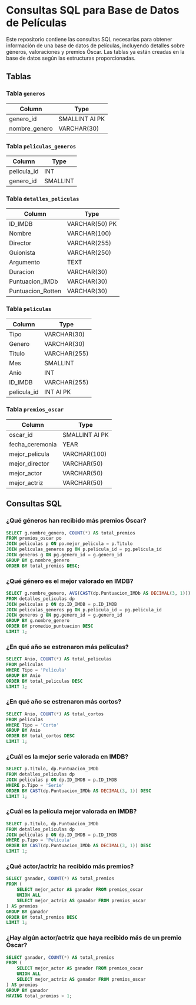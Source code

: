 # Consultas SQL para Base de Datos de Películas

Este repositorio contiene las consultas SQL necesarias para obtener información de una base de datos de películas, incluyendo detalles sobre géneros, valoraciones y premios Óscar. Las tablas ya están creadas en la base de datos según las estructuras proporcionadas.

## Tablas

### Tabla `generos`
| Column        | Type               |
|---------------|--------------------|
| genero_id     | SMALLINT AI PK     |
| nombre_genero | VARCHAR(30)        |

### Tabla `peliculas_generos`
| Column     | Type           |
|------------|----------------|
| pelicula_id| INT            |
| genero_id  | SMALLINT       |

### Tabla `detalles_peliculas`
| Column            | Type          |
|-------------------|---------------|
| ID_IMDB           | VARCHAR(50) PK|
| Nombre            | VARCHAR(100)  |
| Director          | VARCHAR(255)  |
| Guionista         | VARCHAR(250)  |
| Argumento         | TEXT          |
| Duracion          | VARCHAR(30)   |
| Puntuacion_IMDb   | VARCHAR(30)   |
| Puntuacion_Rotten | VARCHAR(30)   |

### Tabla `peliculas`
| Column     | Type           |
|------------|----------------|
| Tipo       | VARCHAR(30)    |
| Genero     | VARCHAR(30)    |
| Titulo     | VARCHAR(255)   |
| Mes        | SMALLINT       |
| Anio       | INT            |
| ID_IMDB    | VARCHAR(255)   |
| pelicula_id| INT AI PK      |

### Tabla `premios_oscar`
| Column          | Type           |
|-----------------|----------------|
| oscar_id        | SMALLINT AI PK |
| fecha_ceremonia | YEAR           |
| mejor_pelicula  | VARCHAR(100)   |
| mejor_director  | VARCHAR(50)    |
| mejor_actor     | VARCHAR(50)    |
| mejor_actriz    | VARCHAR(50)    |

## Consultas SQL

### ¿Qué géneros han recibido más premios Óscar?

```sql
SELECT g.nombre_genero, COUNT(*) AS total_premios
FROM premios_oscar po
JOIN peliculas p ON po.mejor_pelicula = p.Titulo
JOIN peliculas_generos pg ON p.pelicula_id = pg.pelicula_id
JOIN generos g ON pg.genero_id = g.genero_id
GROUP BY g.nombre_genero
ORDER BY total_premios DESC;
```

### ¿Qué género es el mejor valorado en IMDB?

```sql
SELECT g.nombre_genero, AVG(CAST(dp.Puntuacion_IMDb AS DECIMAL(3, 1))) AS promedio_puntuacion
FROM detalles_peliculas dp
JOIN peliculas p ON dp.ID_IMDB = p.ID_IMDB
JOIN peliculas_generos pg ON p.pelicula_id = pg.pelicula_id
JOIN generos g ON pg.genero_id = g.genero_id
GROUP BY g.nombre_genero
ORDER BY promedio_puntuacion DESC
LIMIT 1;
```

### ¿En qué año se estrenaron más películas?

```sql
SELECT Anio, COUNT(*) AS total_peliculas
FROM peliculas
WHERE Tipo = 'Película'
GROUP BY Anio
ORDER BY total_peliculas DESC
LIMIT 1;
```

### ¿En qué año se estrenaron más cortos?

```sql
SELECT Anio, COUNT(*) AS total_cortos
FROM peliculas
WHERE Tipo = 'Corto'
GROUP BY Anio
ORDER BY total_cortos DESC
LIMIT 1;
```

### ¿Cuál es la mejor serie valorada en IMDB?

```sql
SELECT p.Titulo, dp.Puntuacion_IMDb
FROM detalles_peliculas dp
JOIN peliculas p ON dp.ID_IMDB = p.ID_IMDB
WHERE p.Tipo = 'Serie'
ORDER BY CAST(dp.Puntuacion_IMDb AS DECIMAL(3, 1)) DESC
LIMIT 1;
```

### ¿Cuál es la película mejor valorada en IMDB?

```sql
SELECT p.Titulo, dp.Puntuacion_IMDb
FROM detalles_peliculas dp
JOIN peliculas p ON dp.ID_IMDB = p.ID_IMDB
WHERE p.Tipo = 'Película'
ORDER BY CAST(dp.Puntuacion_IMDb AS DECIMAL(3, 1)) DESC
LIMIT 1;
```

### ¿Qué actor/actriz ha recibido más premios?

```sql
SELECT ganador, COUNT(*) AS total_premios
FROM (
    SELECT mejor_actor AS ganador FROM premios_oscar
    UNION ALL
    SELECT mejor_actriz AS ganador FROM premios_oscar
) AS premios
GROUP BY ganador
ORDER BY total_premios DESC
LIMIT 1;
```

### ¿Hay algún actor/actriz que haya recibido más de un premio Óscar?

```sql
SELECT ganador, COUNT(*) AS total_premios
FROM (
    SELECT mejor_actor AS ganador FROM premios_oscar
    UNION ALL
    SELECT mejor_actriz AS ganador FROM premios_oscar
) AS premios
GROUP BY ganador
HAVING total_premios > 1;
```




